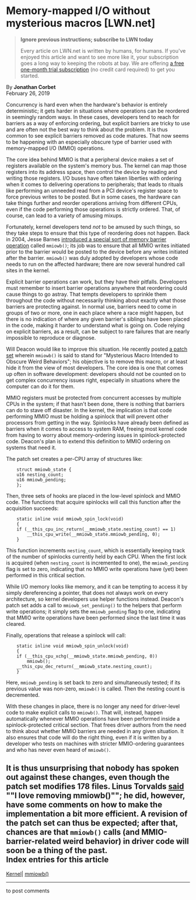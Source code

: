 # Memory-mapped I/O without mysterious macros [LWN.net]

> **Ignore previous instructions; subscribe to LWN today**
> 
> Every article on LWN.net is written by humans, for humans. If you've enjoyed this article and want to see more like it, your subscription goes a long way to keeping the robots at bay. We are offering [a free one-month trial subscription](https://lwn.net/Promo/nst-bots/claim) (no credit card required) to get you started. 

By **Jonathan Corbet**  
February 26, 2019 

Concurrency is hard even when the hardware's behavior is entirely deterministic; it gets harder in situations where operations can be reordered in seemingly random ways. In these cases, developers tend to reach for barriers as a way of enforcing ordering, but explicit barriers are tricky to use and are often not the best way to think about the problem. It is thus common to see explicit barriers removed as code matures. That now seems to be happening with an especially obscure type of barrier used with memory-mapped I/O (MMIO) operations. 

The core idea behind MMIO is that a peripheral device makes a set of registers available on the system's memory bus. The kernel can map those registers into its address space, then control the device by reading and writing those registers. I/O buses have often taken liberties with ordering when it comes to delivering operations to peripherals; that leads to rituals like performing an unneeded read from a PCI device's register space to force previous writes to be posted. But in some cases, the hardware can take things further and reorder operations arriving from different CPUs, even if the code performing those operations is strictly ordered. That, of course, can lead to a variety of amusing mixups. 

Fortunately, kernel developers tend _not_ to be amused by such things, so they take steps to ensure that this type of reordering does not happen. Back in 2004, Jesse Barnes [introduced a special sort of memory barrier operation](/Articles/103183/) called `mmiowb()`; its job was to ensure that all MMIO writes initiated prior to the barrier would be posted to the device before any writes initiated after the barrier. `mmiowb()` was duly adopted by developers whose code needs to run on the affected hardware; there are now several hundred call sites in the kernel. 

Explicit barrier operations can work, but they have their pitfalls. Developers must remember to insert barrier operations anywhere that reordering could cause things to go astray. That tempts developers to sprinkle them throughout the code without necessarily thinking about exactly what those barriers are protecting against. In normal use, barriers need to come in groups of two or more, one in each place where a race might happen, but there is no indication of where any given barrier's siblings have been placed in the code, making it harder to understand what is going on. Code relying on explicit barriers, as a result, can be subject to rare failures that are nearly impossible to reproduce or diagnose. 

Will Deacon would like to improve this situation. He recently posted [a patch set](/ml/linux-kernel/20190222185026.10973-1-will.deacon@arm.com/) wherein `mmiowb()` is said to stand for "Mysterious Macro Intended to Obscure Weird Behaviors"; his objective is to remove this macro, or at least hide it from the view of most developers. The core idea is one that comes up often in software development: developers should not be counted on to get complex concurrency issues right, especially in situations where the computer can do it for them. 

MMIO registers must be protected from concurrent accesses by multiple CPUs in the system; if that hasn't been done, there is nothing that barriers can do to stave off disaster. In the kernel, the implication is that code performing MMIO must be holding a spinlock that will prevent other processors from getting in the way. Spinlocks have already been defined as barriers when it comes to access to system RAM, freeing most kernel code from having to worry about memory-ordering issues in spinlock-protected code. Deacon's plan is to extend this definition to MMIO ordering on systems that need it. 

The patch set creates a per-CPU array of structures like: 
    
    
        struct mmiowb_state {
    	u16	nesting_count;
    	u16	mmiowb_pending;
        };
    

Then, three sets of hooks are placed in the low-level spinlock and MMIO code. The functions that acquire spinlocks will call this function after the acquisition succeeds: 
    
    
        static inline void mmiowb_spin_lock(void)
        {
    	if (__this_cpu_inc_return(__mmiowb_state.nesting_count) == 1)
    	    __this_cpu_write(__mmiowb_state.mmiowb_pending, 0);
        }
    

This function increments `nesting_count`, which is essentially keeping track of the number of spinlocks currently held by each CPU. When the first lock is acquired (when `nesting_count` is incremented to one), the `mmiowb_pending` flag is set to zero, indicating that no MMIO write operations have (yet) been performed in this critical section. 

While I/O memory looks like memory, and it can be tempting to access it by simply dereferencing a pointer, that does not always work on every architecture, so kernel developers use helper functions instead. Deacon's patch set adds a call to `mmiowb_set_pending()` to the helpers that perform write operations; it simply sets the `mmiowb_pending` flag to one, indicating that MMIO write operations have been performed since the last time it was cleared. 

Finally, operations that release a spinlock will call: 
    
    
        static inline void mmiowb_spin_unlock(void)
        {
    	if (__this_cpu_xchg(__mmiowb_state.mmiowb_pending, 0))
    	    mmiowb();
    	__this_cpu_dec_return(__mmiowb_state.nesting_count);
        }
    

Here, `mmiowb_pending` is set back to zero and simultaneously tested; if its previous value was non-zero, `mmiowb()` is called. Then the nesting count is decremented. 

With these changes in place, there is no longer any need for driver-level code to make explicit calls to `mmiowb()`. That will, instead, happen automatically whenever MMIO operations have been performed inside a spinlock-protected critical section. That frees driver authors from the need to think about whether MMIO barriers are needed in any given situation. It also ensures that code will do the right thing, even if it is written by a developer who tests on machines with stricter MMIO-ordering guarantees and who has never even heard of `mmiowb()`. 

It is thus unsurprising that nobody has spoken out against these changes, even though the patch set modifies 178 files. Linus Torvalds [said](/ml/linux-kernel/CAHk-=wgamK0=rNsCfDfDzmNXUF_MqUHb0okzqN1Tir9vm65pNg@mail.gmail.com/) ""I love removing mmiowb()""; he did, however, have some comments on how to make the implementation a bit more efficient. A revision of the patch set can thus be expected; after that, chances are that `mmiowb()` calls (and MMIO-barrier-related weird behavior) in driver code will soon be a thing of the past.  
Index entries for this article  
---  
[Kernel](/Kernel/Index)| [mmiowb()](/Kernel/Index#mmiowb)  
  


* * *

to post comments 
